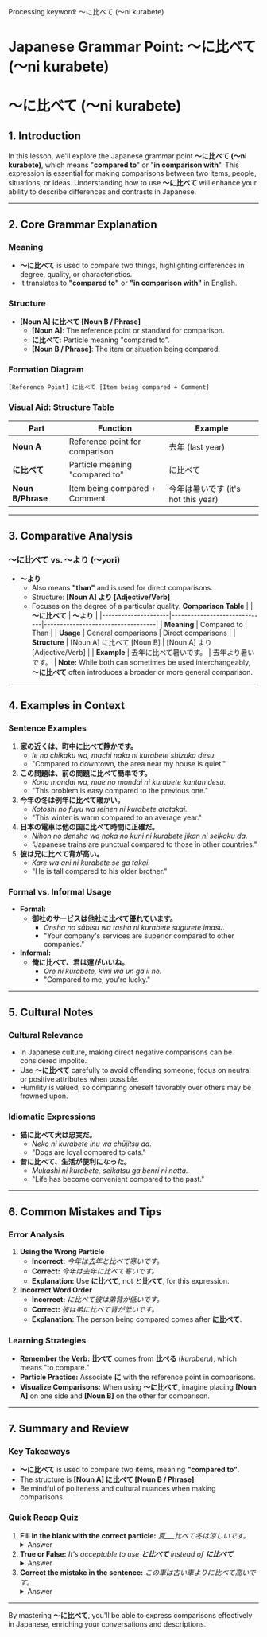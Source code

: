 Processing keyword: ～に比べて (〜ni kurabete)
# Japanese Grammar Point: ～に比べて (〜ni kurabete)
# ～に比べて (〜ni kurabete)
## 1. Introduction
In this lesson, we'll explore the Japanese grammar point **～に比べて (〜ni kurabete)**, which means "**compared to**" or "**in comparison with**". This expression is essential for making comparisons between two items, people, situations, or ideas. Understanding how to use **～に比べて** will enhance your ability to describe differences and contrasts in Japanese.

---
## 2. Core Grammar Explanation
### Meaning
- **～に比べて** is used to compare two things, highlighting differences in degree, quality, or characteristics.
- It translates to **"compared to"** or **"in comparison with"** in English.
### Structure
- **[Noun A] に比べて [Noun B / Phrase]**
  - **[Noun A]**: The reference point or standard for comparison.
  - **に比べて**: Particle meaning "compared to".
  - **[Noun B / Phrase]**: The item or situation being compared.
### Formation Diagram
```
[Reference Point] に比べて [Item being compared + Comment]
```
### Visual Aid: Structure Table
| Part               | Function                               | Example                   |
|--------------------|----------------------------------------|---------------------------|
| **Noun A**         | Reference point for comparison         | 去年 (last year)          |
| **に比べて**       | Particle meaning "compared to"         | に比べて                   |
| **Noun B/Phrase**  | Item being compared + Comment          | 今年は暑いです (it's hot this year) |
---
## 3. Comparative Analysis
### ～に比べて vs. ～より (〜yori)
- **～より**
  - Also means **"than"** and is used for direct comparisons.
  - Structure: **[Noun A] より [Adjective/Verb]**
  - Focuses on the degree of a particular quality.
**Comparison Table**
|                     | **～に比べて**                 | **～より**                        |
|---------------------|------------------------------|-----------------------------------|
| **Meaning**         | Compared to                  | Than                              |
| **Usage**           | General comparisons          | Direct comparisons                |
| **Structure**       | [Noun A] に比べて [Noun B]    | [Noun A] より [Adjective/Verb]    |
| **Example**         | 去年に比べて暑いです。        | 去年より暑いです。                |
**Note:** While both can sometimes be used interchangeably, **～に比べて** often introduces a broader or more general comparison.
---
## 4. Examples in Context
### Sentence Examples
1. **家の近くは、町中に比べて静かです。**
   - *Ie no chikaku wa, machi naka ni kurabete shizuka desu.*
   - "Compared to downtown, the area near my house is quiet."
2. **この問題は、前の問題に比べて簡単です。**
   - *Kono mondai wa, mae no mondai ni kurabete kantan desu.*
   - "This problem is easy compared to the previous one."
3. **今年の冬は例年に比べて暖かい。**
   - *Kotoshi no fuyu wa reinen ni kurabete atatakai.*
   - "This winter is warm compared to an average year."
4. **日本の電車は他の国に比べて時間に正確だ。**
   - *Nihon no densha wa hoka no kuni ni kurabete jikan ni seikaku da.*
   - "Japanese trains are punctual compared to those in other countries."
5. **彼は兄に比べて背が高い。**
   - *Kare wa ani ni kurabete se ga takai.*
   - "He is tall compared to his older brother."
### Formal vs. Informal Usage
- **Formal:**
  - **御社のサービスは他社に比べて優れています。**
    - *Onsha no sābisu wa tasha ni kurabete sugurete imasu.*
    - "Your company's services are superior compared to other companies."
- **Informal:**
  - **俺に比べて、君は運がいいね。**
    - *Ore ni kurabete, kimi wa un ga ii ne.*
    - "Compared to me, you're lucky."
---
## 5. Cultural Notes
### Cultural Relevance
- In Japanese culture, making direct negative comparisons can be considered impolite.
- Use **～に比べて** carefully to avoid offending someone; focus on neutral or positive attributes when possible.
- Humility is valued, so comparing oneself favorably over others may be frowned upon.
### Idiomatic Expressions
- **猫に比べて犬は忠実だ。**
  - *Neko ni kurabete inu wa chūjitsu da.*
  - "Dogs are loyal compared to cats."
- **昔に比べて、生活が便利になった。**
  - *Mukashi ni kurabete, seikatsu ga benri ni natta.*
  - "Life has become convenient compared to the past."
---
## 6. Common Mistakes and Tips
### Error Analysis
1. **Using the Wrong Particle**
   - **Incorrect:** *今年は去年と比べて寒いです。*
   - **Correct:** *今年は去年に比べて寒いです。*
   - **Explanation:** Use **に比べて**, not **と比べて**, for this expression.
2. **Incorrect Word Order**
   - **Incorrect:** *に比べて彼は弟背が低いです。*
   - **Correct:** *彼は弟に比べて背が低いです。*
   - **Explanation:** The person being compared comes after **に比べて**.
### Learning Strategies
- **Remember the Verb:** **比べて** comes from **比べる** (*kuraberu*), which means "to compare."
- **Particle Practice:** Associate **に** with the reference point in comparisons.
- **Visualize Comparisons:** When using **～に比べて**, imagine placing **[Noun A]** on one side and **[Noun B]** on the other for comparison.
---
## 7. Summary and Review
### Key Takeaways
- **～に比べて** is used to compare two items, meaning **"compared to"**.
- The structure is **[Noun A] に比べて [Noun B / Phrase]**.
- Be mindful of politeness and cultural nuances when making comparisons.
### Quick Recap Quiz
1. **Fill in the blank with the correct particle:**
   *夏___比べて冬は涼しいです。*
   <details><summary>Answer</summary>
   夏**に**比べて冬は涼しいです。
   </details>
2. **True or False:**
   *It's acceptable to use **と比べて** instead of **に比べて**.*
   <details><summary>Answer</summary>
   False. The correct particle is **に** as in **に比べて**.
   </details>
3. **Correct the mistake in the sentence:**
   *この車は古い車よりに比べて高いです。*
   <details><summary>Answer</summary>
   Remove **より**: *この車は古い車に比べて高いです。*
   </details>
---
By mastering **～に比べて**, you'll be able to express comparisons effectively in Japanese, enriching your conversations and descriptions.
